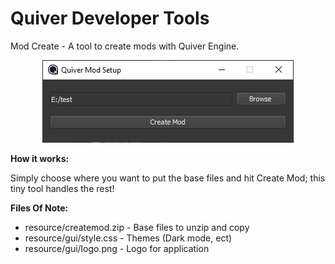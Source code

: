<h1>Quiver Developer Tools</h1>
<p>Mod Create - A tool to create mods with Quiver Engine.</p>
<p align="center">
  <img id="mainimage" src="https://github.com/TobyMaddix/Quiver-Mod-Setup/blob/master/docs/app.png">
</p>
<b>How it works:</b>
<p>Simply choose where you want to put the base files and hit Create Mod; this tiny tool handles the rest!</p>
<b>Files Of Note:</b>
<ul>
  <li>resource/createmod.zip - Base files to unzip and copy</li>
  <li>resource/gui/style.css - Themes (Dark mode, ect)</li>
  <li>resource/gui/logo.png - Logo for application</li>
</ul>
